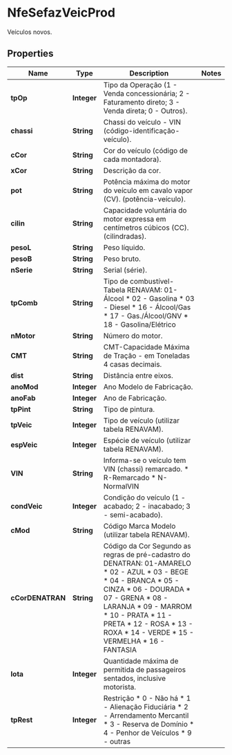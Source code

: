 

# NfeSefazVeicProd

Veículos novos.

## Properties

| Name | Type | Description | Notes |
|------------ | ------------- | ------------- | -------------|
|**tpOp** | **Integer** | Tipo da Operação (1 - Venda concessionária; 2 - Faturamento direto; 3 - Venda direta; 0 - Outros). |  |
|**chassi** | **String** | Chassi do veículo - VIN (código-identificação-veículo). |  |
|**cCor** | **String** | Cor do veículo (código de cada montadora). |  |
|**xCor** | **String** | Descrição da cor. |  |
|**pot** | **String** | Potência máxima do motor do veículo em cavalo vapor (CV). (potência-veículo). |  |
|**cilin** | **String** | Capacidade voluntária do motor expressa em centímetros cúbicos (CC). (cilindradas). |  |
|**pesoL** | **String** | Peso líquido. |  |
|**pesoB** | **String** | Peso bruto. |  |
|**nSerie** | **String** | Serial (série). |  |
|**tpComb** | **String** | Tipo de combustível-Tabela RENAVAM: 01-Álcool  * 02 - Gasolina  * 03 - Diesel  * 16 - Álcool/Gas  * 17 - Gas./Álcool/GNV  * 18 - Gasolina/Elétrico |  |
|**nMotor** | **String** | Número do motor. |  |
|**CMT** | **String** | CMT-Capacidade Máxima de Tração - em Toneladas 4 casas decimais. |  |
|**dist** | **String** | Distância entre eixos. |  |
|**anoMod** | **Integer** | Ano Modelo de Fabricação. |  |
|**anoFab** | **Integer** | Ano de Fabricação. |  |
|**tpPint** | **String** | Tipo de pintura. |  |
|**tpVeic** | **Integer** | Tipo de veículo (utilizar tabela RENAVAM). |  |
|**espVeic** | **Integer** | Espécie de veículo (utilizar tabela RENAVAM). |  |
|**VIN** | **String** | Informa-se o veículo tem VIN (chassi) remarcado.  * R-Remarcado  * N-NormalVIN |  |
|**condVeic** | **Integer** | Condição do veículo (1 - acabado; 2 - inacabado; 3 - semi-acabado). |  |
|**cMod** | **String** | Código Marca Modelo (utilizar tabela RENAVAM). |  |
|**cCorDENATRAN** | **String** | Código da Cor Segundo as regras de pré-cadastro do DENATRAN: 01-AMARELO  * 02 - AZUL  * 03 - BEGE  * 04 - BRANCA  * 05 - CINZA  * 06 - DOURADA  * 07 - GRENA  * 08 - LARANJA  * 09 - MARROM  * 10 - PRATA  * 11 - PRETA  * 12 - ROSA  * 13 - ROXA  * 14 - VERDE  * 15 - VERMELHA  * 16 - FANTASIA |  |
|**lota** | **Integer** | Quantidade máxima de permitida de passageiros sentados, inclusive motorista. |  |
|**tpRest** | **Integer** | Restrição  * 0 - Não há  * 1 - Alienação Fiduciária  * 2 - Arrendamento Mercantil  * 3 - Reserva de Domínio  * 4 - Penhor de Veículos  * 9 - outras |  |



